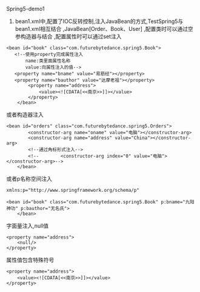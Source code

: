 Spring5-demo1
1. bean1.xml中,配置了IOC反转控制,注入JavaBean的方式,TestSpring5与bean1.xml相互结合
,JavaBean[Order、Book、User]
,配置类时可以通过空参构造器与<bean id="user" class="com.futurebytedance.spring5.User">结合
,配置属性时可以通过set注入
```
<bean id="book" class="com.futurebytedance.spring5.Book">
   <!--使用property完成属性注入
       name:类里面属性名称
       value:向属性注入的值-->
   <property name="bname" value="易筋经"></property>
   <property name="bauthor" value="达摩老祖"></property>
        <property name="address">
            <value><![CDATA[<<南京>>]]></value>
        </property>
    </bean>
```
或者构造器注入
```
<bean id="orders" class="com.futurebytedance.spring5.Orders">
        <constructor-arg name="oname" value="电脑"></constructor-arg>
        <constructor-arg name="address" value="China"></constructor-arg>
        <!--通过角标形式注入-->
        <!--        <constructor-arg index="0" value="电脑"></constructor-arg>-->
    </bean>
```
或者p名称空间注入
```
xmlns:p="http://www.springframework.org/schema/p"

<bean id="book" class="com.futurebytedance.spring5.Book" p:bname="九阳神功" p:bauthor="无名氏">
    </bean>
```
字面量注入,null值
```
<property name="address">
    <null/>
</property>
```
属性值包含特殊符号
```
<property name="address">
    <value><![CDATA[<<南京>>]]></value>
</property>
```